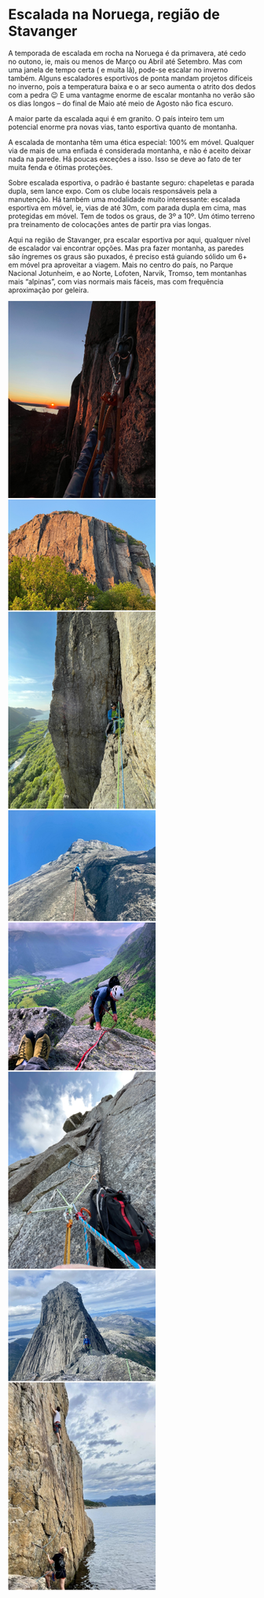 # Escalada na Noruega, região de Stavanger

A temporada de escalada em rocha na Noruega é da primavera, até cedo no outono, ie, mais ou menos de Março ou Abril até Setembro. Mas com uma janela de tempo certa ( e muita lã), pode-se escalar no inverno também. Alguns escaladores esportivos de ponta mandam projetos difíceis no inverno, pois a temperatura baixa e o ar seco aumenta o atrito dos dedos com a pedra 😉 E uma vantagme enorme de escalar montanha no verão são os dias longos – do final de Maio até meio de Agosto não fica escuro.

A maior parte da escalada aqui é em granito. O país inteiro tem um potencial enorme pra novas vias, tanto esportiva quanto de montanha.

A escalada de montanha têm uma ética especial: 100% em móvel. Qualquer via de mais de uma enfiada é considerada montanha, e não é aceito deixar nada na parede. Há poucas exceções a isso. Isso se deve ao fato de ter muita fenda e ótimas proteções. 

Sobre escalada esportiva, o padrão é bastante seguro: chapeletas e parada dupla, sem lance expo. Com os clube locais responsáveis pela a manutenção. Há também uma modalidade muito interessante: escalada esportiva em móvel, ie, vias de até 30m, com parada dupla em cima, mas protegidas em móvel. Tem de todos os graus, de 3º a 10º. Um ótimo terreno pra treinamento de colocações antes de partir pra vias longas.

Aqui na região de Stavanger, pra escalar esportiva por aqui, qualquer nível de escalador vai encontrar opções. Mas pra fazer montanha, as paredes são íngremes os graus são puxados, é preciso está guiando sólido um 6+ em móvel pra aproveitar a viagem. Mais no centro do país, no Parque Nacional Jotunheim, e ao Norte, Lofoten, Narvik, Tromso, tem montanhas mais “alpinas”, com vias normais mais fáceis, mas com frequência aproximação por geleira. 

<img src="Dale.JPG" alt="Dale" title="Top rope solo no inverno - foto as 2 da tarde, Dale, Stavanger" width="300"/>
<img src="Dirdalsvegen.jpg" alt="Dirdalsvegen" title="Dirdalsvegen - fantástica parde de 250m com uma excelente seleção de vias em móvel" width="300"/>
<img src="Dirdalsvegen - Confortably Numb.JPG" alt="Confortably Numb" title="Dirdalsvegen, P3 da via Confortably Numb" width="300"/>
<img src="Heskestad Pillaren - Sleepwalk Crack.jpg" alt="Heskestad" title="Segunda enfiada da via Sleepwalk Crack, Heskestad Pillaren" width="300"/>
<img src="Salmonsknuten.JPG" alt="Salmonsknuten" title="Salmonsknuten - via longa, alpina e bem acessível" width="300"/>
<img src="Skeisfjell.JPG" alt="Skeisfjell" title="Skeisfjell" width="300"/>
<img src="Stetinden.jpg" alt="Stetinden" title="Stetinden" width="300"/>
<img src="Trellskår - Vått fall.jpg" alt="Trellskår" title="Trellskår - nome da via: Queda Molhada ;)" width="300"/>
